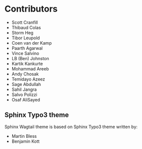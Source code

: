 # Contributors

-   Scott Cranfill
-   Thibaud Colas
-   Storm Heg
-   Tibor Leupold
-   Coen van der Kamp
-   Paarth Agarwal
-   Vince Salvino
-   LB (Ben) Johnston
-   Kartik Kankurte
-   Mohammad Areeb
-   Andy Chosak
-   Temidayo Azeez
-   Sage Abdullah
-   Sahil Jangra
-   Salvo Polizzi
-   Osaf AliSayed

## Sphinx Typo3 theme

Sphinx Wagtail theme is based on Sphinx Typo3 theme written by:

-   Martin Bless
-   Benjamin Kott
